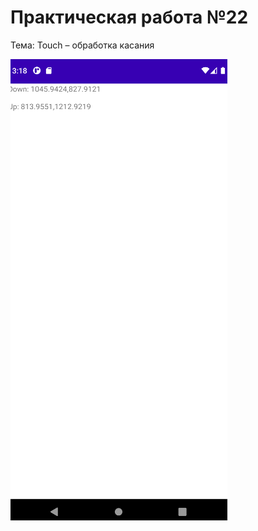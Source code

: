 Практическая работа №22
=========================
Тема: Touch – обработка касания

![Скрин](https://github.com/nikitkagur/master/blob/master/MDK03/pr22/Screenshot_1638112694.png?raw=true)
